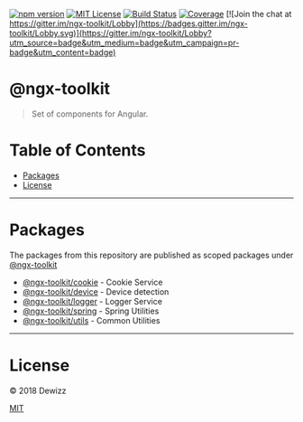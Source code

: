 [![npm version](https://img.shields.io/npm/v/@ngx-toolkit/cookie.svg)](https://www.npmjs.com/org/ngx-toolkit) 
[![MIT License](https://img.shields.io/badge/license-MIT-blue.svg?style=flat)](https://github.com/dewizz/ngx-toolkit/blob/master/LICENSE)
[![Build Status](https://travis-ci.org/dewizz/ngx-toolkit.svg?branch=master)](https://travis-ci.org/dewizz/ngx-toolkit)
[![Coverage](https://coveralls.io/repos/github/dewizz/ngx-toolkit/badge.svg?branch=master#5)](https://coveralls.io/github/dewizz/ngx-toolkit?branch=master)
[![Join the chat at https://gitter.im/ngx-toolkit/Lobby](https://badges.gitter.im/ngx-toolkit/Lobby.svg)](https://gitter.im/ngx-toolkit/Lobby?utm_source=badge&utm_medium=badge&utm_campaign=pr-badge&utm_content=badge)

# @ngx-toolkit
> Set of components for Angular.

# Table of Contents
* [Packages](#packages)
* [License](#license)

---

# Packages
The packages from this repository are published as scoped packages under [@ngx-toolkit](https://www.npmjs.com/org/ngx-toolkit)

- [@ngx-toolkit/cookie](https://github.com/dewizz/ngx-toolkit/blob/master/libs/cookie/README.md) - Cookie Service
- [@ngx-toolkit/device](https://github.com/dewizz/ngx-toolkit/blob/master/libs/device/README.md) - Device detection
- [@ngx-toolkit/logger](https://github.com/dewizz/ngx-toolkit/blob/master/libs/logger/README.md) - Logger Service 
- [@ngx-toolkit/spring](https://github.com/dewizz/ngx-toolkit/blob/master/libs/spring/README.md) - Spring Utilities
- [@ngx-toolkit/utils](https://github.com/dewizz/ngx-toolkit/blob/master/libs/utils/README.md) - Common Utilities

----

# License
© 2018 Dewizz

[MIT](https://github.com/dewizz/ngx-toolkit/blob/master/LICENSE)
